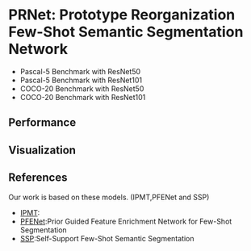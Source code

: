 # PRNet: Prototype Reorganization Few-Shot Semantic Segmentation Network
* Pascal-5 Benchmark with ResNet50
* Pascal-5 Benchmark with ResNet101
* COCO-20 Benchmark with ResNet50
* COCO-20 Benchmark with ResNet101
## Performance
## Visualization
## References
Our work is based on these models. (IPMT,PFENet and SSP)
* [IPMT](https://github.com/liuyuanwei98/ipmt):
* [PFENet](https://github.com/Jia-Research-Lab/PFENet):Prior Guided Feature Enrichment Network for Few-Shot Segmentation
* [SSP](https://github.com/fanq15/ssp):Self-Support Few-Shot Semantic Segmentation

